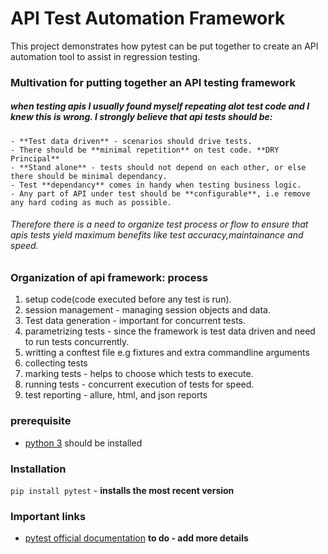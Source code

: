 # API Test Automation Framework
This project demonstrates how pytest can be put together to create an API automation tool to assist in regression testing.

### Multivation for putting together an API testing framework

##### when testing apis I usually found myself repeating alot test code and I knew this is wrong. I strongly believe that api tests should be:
    - **Test data driven** - scenarios should drive tests.
    - There should be **minimal repetition** on test code. **DRY Principal**
    - **Stand alone** - tests should not depend on each other, or else there should be minimal dependancy.
    - Test **dependancy** comes in handy when testing business logic.
    - Any part of API under test should be **configurable**, i.e remove any hard coding as much as possible.

###### Therefore there is a need to organize test process or flow to ensure that apis tests yield maximum benefits like test accuracy,maintainance and speed.

### **Organization of api framework: process**

  1. setup code(code executed before any test is run).
  2. session management - managing session objects and data.
  3. Test data generation - important for concurrent tests.
  4. parametrizing tests - since the framework is test data driven and need to run tests concurrently.
  5. writting a conftest file e.g fixtures and extra commandline arguments
  6. collecting tests
  7. marking tests - helps to choose which tests to execute.
  8. running tests - concurrent execution of tests for speed.
  9. test reporting - allure, html, and json reports

### prerequisite
  - [python 3](https://www.python.org/downloads/) should be installed

### Installation
```pip install pytest``` - **installs the most recent version**


### Important links
  - [pytest official documentation](http://pytest.org/en/latest/)
  **to do - add more details**
  
 
